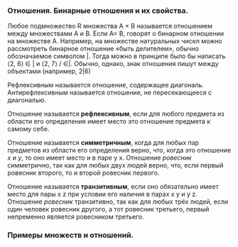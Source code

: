 ### Отношения. Бинарные отношения и их свойства.
Любое подмножество R множества A × B называется отношением между множествами A и B. Если A= B, говорят о бинарном отношении на множестве A. Например, на множестве натуральных чисел можно рассмотреть бинарное отношение «быть делителем», обычно обозначаемое символом |. Тогда можно в принципе было бы написать ⟨2, 6⟩ ∈ | и ⟨2, 7⟩ / ∈|. Обычно, однако, знак отношения пишут между объектами (например, 2|6)

Рефлексивным называется отношение, содержащее диагональ. Антирефлексивным называется отношение, не пересекающееся с диагональю.

Отношение называется **рефлексивным**, если для любого предмета из области его определения имеет место это отношение предмета к самому себе.

Отношение называется **симметричным**, когда для любых пар предметов из области его определения верно, что, когда это отношение _x_ и _y_, то оно имеет место и в паре y x. Отношение _ровесник_ симметрично, так как для любых двух людей верно, что, если первый ровесник второго, то и второй ровесник первого.

Отношение называется **транзитивным**, если оно обязательно имеет место для пары x z при условии его наличия в парах x y и y z. Отношение _ровесник_ транзитивно, так как для любых трёх людей, если один человек ровесник другого, а тот ровесник третьего, первый непременно является ровесником третьего.
### Примеры множеств и отношений.